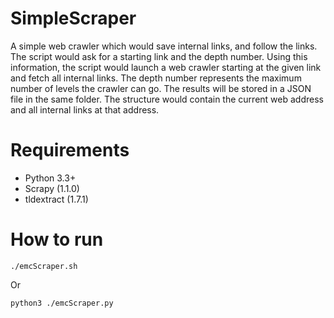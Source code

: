 # SimpleScraper
A simple web crawler which would save internal links, and follow the links. The script would ask for a starting link 
and the depth number. Using this information, the script would launch a web crawler starting at the given link and fetch all
internal links. The depth number represents the maximum number of levels the crawler can go. 
The results will be stored in a JSON file in the same folder. The structure would contain the current web address and all 
internal links at that address. 

# Requirements
  - Python 3.3+
  - Scrapy (1.1.0)
  - tldextract (1.7.1)
  
# How to run
```
./emcScraper.sh
```
Or
```
python3 ./emcScraper.py
```
